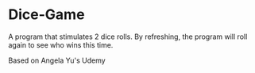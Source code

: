 # Dice-Game

A program that stimulates 2 dice rolls. By refreshing, the program will roll again to see who wins this time.

Based on Angela Yu's Udemy
